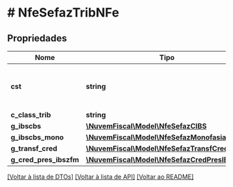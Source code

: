 # # NfeSefazTribNFe

## Propriedades

Nome | Tipo | Descrição | Comentários
------------ | ------------- | ------------- | -------------
**cst** | **string** | Código Situação Tributária do IBS/CBS. |
**c_class_trib** | **string** |  | [optional]
**g_ibscbs** | [**\NuvemFiscal\Model\NfeSefazCIBS**](NfeSefazCIBS.md) |  | [optional]
**g_ibscbs_mono** | [**\NuvemFiscal\Model\NfeSefazMonofasia**](NfeSefazMonofasia.md) |  | [optional]
**g_transf_cred** | [**\NuvemFiscal\Model\NfeSefazTransfCred**](NfeSefazTransfCred.md) |  | [optional]
**g_cred_pres_ibszfm** | [**\NuvemFiscal\Model\NfeSefazCredPresIBSZFM**](NfeSefazCredPresIBSZFM.md) |  | [optional]

[[Voltar à lista de DTOs]](../../README.md#models) [[Voltar à lista de API]](../../README.md#endpoints) [[Voltar ao README]](../../README.md)
